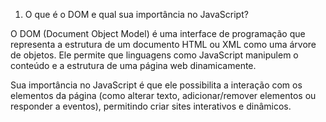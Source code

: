 1. O que é o DOM e qual sua importância no JavaScript?

O DOM (Document Object Model) é uma interface de programação que representa a estrutura de um documento HTML ou XML como uma árvore de objetos. Ele permite que linguagens como JavaScript manipulem o conteúdo e a estrutura de uma página web dinamicamente.

Sua importância no JavaScript é que ele possibilita a interação com os elementos da página (como alterar texto, adicionar/remover elementos ou responder a eventos), permitindo criar sites interativos e dinâmicos.